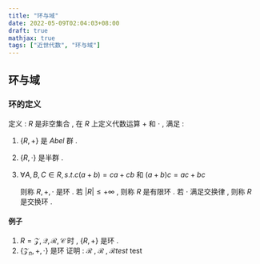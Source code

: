 ```yaml
---
title: "环与域"
date: 2022-05-09T02:04:03+08:00
draft: true
mathjax: true
tags: ["近世代数", "环与域"]
---
```

## 环与域
### 环的定义
定义 : $R$ 是非空集合 , 在 $R$ 上定义代数运算 $+$ 和 $\cdot$ , 满足 : 
1. $\{R, +\}$ 是 $Abel$ 群 . 
2. $\{R, \cdot\}$ 是半群 .
3. $\forall A, B, C \in R , s.t. c(a+b) = ca+cb$ 和 $(a+b)c = ac+ bc$

    则称 ${R, +, \cdot}$ 是环 . 若 $|R| \leq +\infty$ , 则称 $R$ 是有限环 . 若 $\cdot$ 满足交换律 , 则称 $R$ 是交换环 .

#### 例子
1. $R = \mathcal{Z, Q, R, C}$ 时 , $\{ R, +\}$ 是环 .
2. $\{\mathcal{Z}_n, +, \cdot\}$ 是环
    证明 :   $\mathcal{R\;,\;R\;,\;R} test$ test 

    